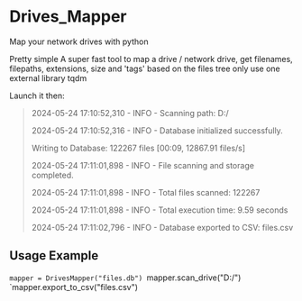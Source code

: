 # Drives_Mapper
Map your network drives with python

Pretty simple
A super fast tool to map a drive / network drive, get filenames, filepaths, extensions, size and  'tags' based on the files tree
only use one external library tqdm

Launch it then:
> 2024-05-24 17:10:52,310 - INFO - Scanning path: D:/
> 
> 2024-05-24 17:10:52,316 - INFO - Database initialized successfully.
> 
> Writing to Database: 122267 files [00:09, 12867.91 files/s]
> 
> 2024-05-24 17:11:01,898 - INFO - File scanning and storage completed.
> 
> 2024-05-24 17:11:01,898 - INFO - Total files scanned: 122267
> 
> 2024-05-24 17:11:01,898 - INFO - Total execution time: 9.59 seconds
> 
> 2024-05-24 17:11:02,796 - INFO - Database exported to CSV: files.csv


## Usage Example

`mapper = DrivesMapper("files.db")
`mapper.scan_drive("D:/")
`mapper.export_to_csv("files.csv")
